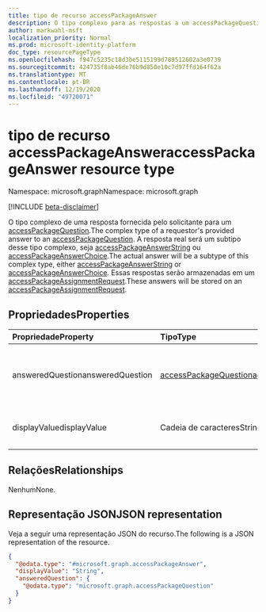 ```yaml
---
title: tipo de recurso accessPackageAnswer
description: O tipo complexo para as respostas a um accessPackageQuestion que são armazenadas em um accessPackageAssignmentRequest.
author: markwahl-msft
localization_priority: Normal
ms.prod: microsoft-identity-platform
doc_type: resourcePageType
ms.openlocfilehash: f947c5235c18d3be5115199d789512602a3e0739
ms.sourcegitcommit: 424735f8ab46de76b9d850e10c7d97ffd164f62a
ms.translationtype: MT
ms.contentlocale: pt-BR
ms.lasthandoff: 12/19/2020
ms.locfileid: "49720071"
---
```

# <a name="accesspackageanswer-resource-type"></a><span data-ttu-id="39d42-103">tipo de recurso accessPackageAnswer</span><span class="sxs-lookup"><span data-stu-id="39d42-103">accessPackageAnswer resource type</span></span>

<span data-ttu-id="39d42-104">Namespace: microsoft.graph</span><span class="sxs-lookup"><span data-stu-id="39d42-104">Namespace: microsoft.graph</span></span>

[!INCLUDE [beta-disclaimer](../../includes/beta-disclaimer.md)]

<span data-ttu-id="39d42-105">O tipo complexo de uma resposta fornecida pelo solicitante para um [accessPackageQuestion](../resources/accesspackagequestion.md).</span><span class="sxs-lookup"><span data-stu-id="39d42-105">The complex type of a requestor's provided answer to an [accessPackageQuestion](../resources/accesspackagequestion.md).</span></span> <span data-ttu-id="39d42-106">A resposta real será um subtipo desse tipo complexo, seja [accessPackageAnswerString](../resources/accesspackageanswerstring.md) ou [accessPackageAnswerChoice](../resources/accesspackageanswerchoice.md).</span><span class="sxs-lookup"><span data-stu-id="39d42-106">The actual answer will be a subtype of this complex type, either [accessPackageAnswerString](../resources/accesspackageanswerstring.md) or [accessPackageAnswerChoice](../resources/accesspackageanswerchoice.md).</span></span> <span data-ttu-id="39d42-107">Essas respostas serão armazenadas em um [accessPackageAssignmentRequest](../resources/accesspackageassignmentrequest.md).</span><span class="sxs-lookup"><span data-stu-id="39d42-107">These answers will be stored on an [accessPackageAssignmentRequest](../resources/accesspackageassignmentrequest.md).</span></span>

## <a name="properties"></a><span data-ttu-id="39d42-108">Propriedades</span><span class="sxs-lookup"><span data-stu-id="39d42-108">Properties</span></span>
|<span data-ttu-id="39d42-109">Propriedade</span><span class="sxs-lookup"><span data-stu-id="39d42-109">Property</span></span>|<span data-ttu-id="39d42-110">Tipo</span><span class="sxs-lookup"><span data-stu-id="39d42-110">Type</span></span>|<span data-ttu-id="39d42-111">Descrição</span><span class="sxs-lookup"><span data-stu-id="39d42-111">Description</span></span>|
|:---|:---|:---|
|<span data-ttu-id="39d42-112">answeredQuestion</span><span class="sxs-lookup"><span data-stu-id="39d42-112">answeredQuestion</span></span>|[<span data-ttu-id="39d42-113">accessPackageQuestion</span><span class="sxs-lookup"><span data-stu-id="39d42-113">accessPackageQuestion</span></span>](../resources/accesspackagequestion.md)|<span data-ttu-id="39d42-114">A pergunta para a resposta.</span><span class="sxs-lookup"><span data-stu-id="39d42-114">The question the answer is for.</span></span> <span data-ttu-id="39d42-115">Obrigatório e somente leitura.</span><span class="sxs-lookup"><span data-stu-id="39d42-115">Required and Read-only.</span></span>|
|<span data-ttu-id="39d42-116">displayValue</span><span class="sxs-lookup"><span data-stu-id="39d42-116">displayValue</span></span>|<span data-ttu-id="39d42-117">Cadeia de caracteres</span><span class="sxs-lookup"><span data-stu-id="39d42-117">String</span></span>|<span data-ttu-id="39d42-118">O valor de exibição da resposta.</span><span class="sxs-lookup"><span data-stu-id="39d42-118">The display value of the answer.</span></span> <span data-ttu-id="39d42-119">Obrigatório.</span><span class="sxs-lookup"><span data-stu-id="39d42-119">Required.</span></span>|

## <a name="relationships"></a><span data-ttu-id="39d42-120">Relações</span><span class="sxs-lookup"><span data-stu-id="39d42-120">Relationships</span></span>
<span data-ttu-id="39d42-121">Nenhum</span><span class="sxs-lookup"><span data-stu-id="39d42-121">None.</span></span>

## <a name="json-representation"></a><span data-ttu-id="39d42-122">Representação JSON</span><span class="sxs-lookup"><span data-stu-id="39d42-122">JSON representation</span></span>
<span data-ttu-id="39d42-123">Veja a seguir uma representação JSON do recurso.</span><span class="sxs-lookup"><span data-stu-id="39d42-123">The following is a JSON representation of the resource.</span></span>
<!-- {
  "blockType": "resource",
  "@odata.type": "microsoft.graph.accessPackageAnswer"
}
-->
``` json
{
  "@odata.type": "#microsoft.graph.accessPackageAnswer",
  "displayValue": "String",
  "answeredQuestion": {
    "@odata.type": "microsoft.graph.accessPackageQuestion"
  }
}
```

